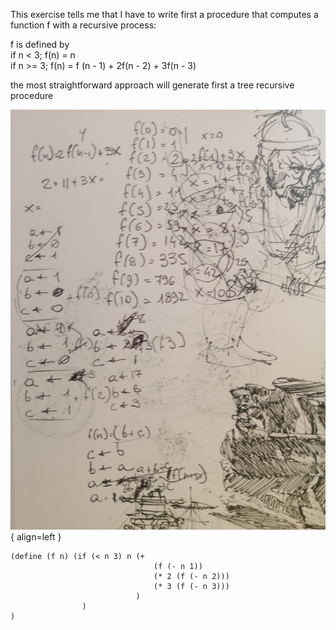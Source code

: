This exercise tells me that I have to write first a procedure that computes a function f with a recursive process:

f is defined by  
if n < 3; f(n) = n  
if n >= 3; f(n) = f (n - 1) + 2f(n - 2) + 3f(n - 3)  

the most straightforward approach will generate first a tree recursive procedure

![Illustrative evolution](../resources/IMG_20240822_114719.jpg){ align=left }


``` racket
(define (f n) (if (< n 3) n (+ 
								(f (- n 1))
								(* 2 (f (- n 2)))
								(* 3 (f (- n 3)))
							)
				)
)
```

